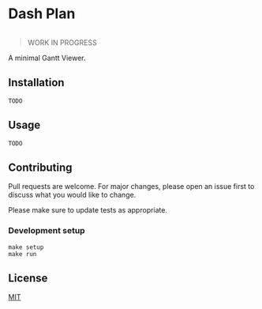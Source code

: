 # Dash Plan


[![<dash-plan>](https://circleci.com/gh/dwayhs/dash-plan/tree/master.svg.svg?style=svg)](https://app.circleci.com/pipelines/github/dwayhs/dash-plan?branch=master)

> WORK IN PROGRESS

A minimal Gantt Viewer.

## Installation

```shell
TODO
```

## Usage

```shell
TODO
```

## Contributing
Pull requests are welcome. For major changes, please open an issue first to discuss what you would like to change.

Please make sure to update tests as appropriate.

### Development setup

```shell
make setup
make run
```

## License
[MIT](https://choosealicense.com/licenses/mit/)